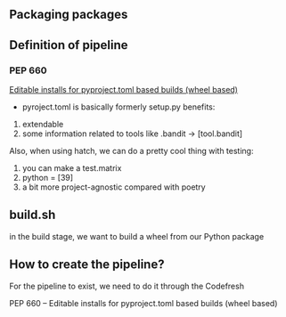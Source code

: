 ## Packaging packages
## Definition of pipeline
### PEP 660 
[Editable installs for pyproject.toml based builds (wheel based)](https://peps.python.org/pep-0660/)

* pyroject.toml is basically formerly setup.py
benefits:
1) extendable
2) some information related to tools like .bandit -> [tool.bandit]


Also, when using hatch, we can do a pretty cool thing with testing: 
1) you can make a test.matrix
2) python = [39]
3) a bit more project-agnostic compared with poetry 

## build.sh
in the build stage, we want to build a wheel from our Python package

## How to create the pipeline?
For the pipeline to exist, we need to do it through the Codefresh


PEP 660 – Editable installs for pyproject.toml based builds (wheel based)

